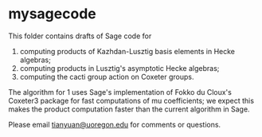 # mysagecode

This folder contains drafts of Sage code for

1. computing products of Kazhdan-Lusztig basis elements in Hecke algebras;
2. computing products in Lusztig's asymptotic Hecke algebras;
3. computing the cacti group action on Coxeter groups.

The algorithm for 1 uses Sage's implementation of Fokko du Cloux's Coxeter3
package for fast computations of mu coefficients; we expect this makes the
product computation faster than the current algorithm in Sage.

Please email tianyuan@uoregon.edu for comments or questions.

